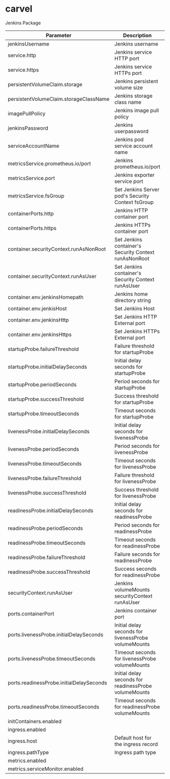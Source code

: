 # carvel
Jenkins Package 

|Parameter|Description|Type|Default|
|---------|-----------|----|-------|
|jenkinsUsername|Jenkins username|string|user|
|service.http|Jenkins service HTTP port|integer|80|
|service.https|Jenkins service HTTPs port|integer|443|
|persistentVolumeClaim.storage|Jenkins persistent volume size|string|8Gi|
|persistentVolumeClaim.storageClassName|Jenkins storage class name|string|default|
|imagePullPolicy|Jenkins image pull policy|string|IfNotPresent|
|jenkinsPassword|Jenkins userpassword|string|SW16amZ5amw3Tg==|
|serviceAccountName|Jenkins pod service account name|string|default|
|metricsService.prometheus.io/port|Jenkins prometheus.io/port|integer|9122|
|metricsService.port|Jenkins exporter service port|integer|9122|
|metricsService.fsGroup|Set Jenkins Server pod's Security Context fsGroup|integer|1001|
|containerPorts.http|Jenkins  HTTP container port|integer|8080|
|containerPorts.https|Jenkins  HTTPs container port|integer|8443|
|container.securityContext.runAsNonRoot|Set Jenkins container's Security Context runAsNonRoot|boolean|TRUE|
|container.securityContext.runAsUser|Set Jenkins container's Security Context runAsUser|integer|1001|
|container.env.jenkinsHomepath|Jenkins home directory	string|/bitnami/jenkins/home|
|container.env.jenkisHost|Set Jenkins Host|string|jenkins.local|
|container.env.jenkinsHttp|Set Jenkins HTTP External port|integer|80|
|container.env.jenkinsHttps|Set Jenkins HTTPs External port|integer|443|
|startupProbe.failureThreshold|Failure threshold for startupProbe|integer|6|
|startupProbe.initialDelaySeconds|Initial delay seconds for startupProbe|integer|180|
|startupProbe.periodSeconds|Period seconds for startupProbe|integer|10|
|startupProbe.successThreshold|Success threshold for startupProbe|integer|1|
|startupProbe.timeoutSeconds|Timeout seconds for startupProbe|integer|5|
|livenessProbe.initialDelaySeconds|Initial delay seconds for livenessProbe|integer|180|
|livenessProbe.periodSeconds|Period seconds for livenessProbe|integer|10|
|livenessProbe.timeoutSeconds|Timeout seconds for livenessProbe|integer|5|
|livenessProbe.failureThreshold|Failure threshold for livenessProbe|integer|6|
|livenessProbe.successThreshold|Success threshold for livenessProbe|integer|1|
|readinessProbe.initialDelaySeconds|Initial delay seconds for readinessProbe|integer|30|
|readinessProbe.periodSeconds|Period seconds for readinessProbe|integer|5|
|readinessProbe.timeoutSeconds|Timeout seconds for readinessProbe|integer|3|
|readinessProbe.failureThreshold|Failure seconds for readinessProbe|integer|3|
|readinessProbe.successThreshold|Success seconds for readinessProbe|integer|1|
|securityContext.runAsUser|Jenkins volumeMounts securityContext runAsUser|integer|1001|
|ports.containerPort|Jenkins container port|integer|9118|
|ports.livenessProbe.initialDelaySeconds|Initial delay seconds for livenessProbe volumeMounts|integer|15|
|ports.livenessProbe.timeoutSeconds|Timeout seconds for livenessProbe volumeMounts|integer	5|
|ports.readinessProbe.initialDelaySeconds|Initial delay seconds for readinessProbe volumeMounts|integer	5|
|ports.readinessProbe.timeoutSeconds|Timeout seconds for readinessProbe volumeMounts|integer|1|
|initContainers.enabled|		|boolean|FALSE|
|ingress.enabled|		|boolea|FALSE|
|ingress.host|Default host for the ingress record|string|jenkins.local|
|ingress.pathType|Ingress path type|string|ImplementationSpecific|
|metrics.enabled|		|boolean|FALSE|
|metrics.serviceMonitor.enabled| |boolean|FALSE|
